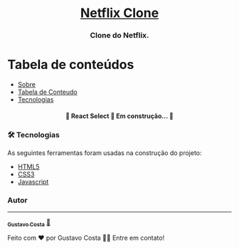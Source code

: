 <h1 align="center">
  <a href="#" alt="Netflix Clone">Netflix Clone </a>
</h1>

<h3 align="center">
  Clone do Netflix.
</h3>

Tabela de conteúdos
=================
<!--tc-->
   * [Sobre](#Sobre)
   * [Tabela de Conteudo](#tabela-de-conteudo)
   * [Tecnologias](#tecnologias)
<!--tc-->

<h4 align="center"> 
	🚧  React Select 🚀 Em construção...  🚧
</h4>


### 🛠 Tecnologias

As seguintes ferramentas foram usadas na construção do projeto:

- [HTML5](https://developer.mozilla.org/pt-BR/docs/Web/HTML/HTML5)
- [CSS3](https://developer.mozilla.org/pt-BR/docs/Web/CSS)
- [Javascript](https://developer.mozilla.org/pt-BR/docs/Aprender/JavaScript)

### Autor
---

<a href="#">
 <sub><b>Gustavo Costa</b></sub></a> <a href="#" title="Rocketseat">🚀</a>


Feito com ❤️ por Gustavo Costa 👋🏽 Entre em contato!
